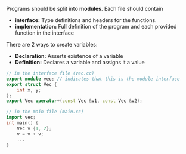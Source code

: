 Programs should be split into **modules**. Each file should contain

- **interface:** Type definitions and headers for the functions.
- **implementation:** Full definition of the program and each provided function in the interface

There are 2 ways to create variables:

- **Declaration:** Asserts existence of a variable
- **Definition:** Declares a variable and assigns it a value

```C++
// in the interface file (vec.cc)
export module vec; // indicates that this is the module interface
export struct Vec {
	int x, y;
};
export Vec operator+(const Vec &v1, const Vec &v2);

// in the main file (main.cc)
import vec;
int main() {
	Vec v {1, 2};
	v = v + v;
	...
}
```
